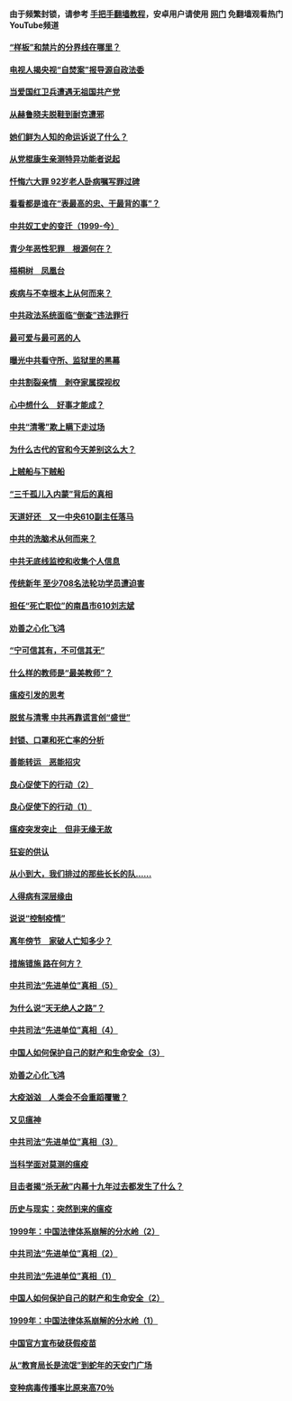 #### 由于频繁封锁，请参考 [手把手翻墙教程](https://github.com/gfw-breaker/guides/wiki/)，安卓用户请使用 [网门](https://github.com/gfw-breaker/nogfw/blob/master/dl.md?t=04060701) 免翻墙观看热门YouTube频道 

#### [“样板”和禁片的分界线在哪里？](../pages/19/422704.md?t=04060701) 

#### [电视人揭央视“自焚案”报导源自政法委](../pages/19/422770.md?t=04060701) 

#### [当爱国红卫兵遭遇无祖国共产党](../pages/19/422848.md?t=04060701) 

#### [从赫鲁晓夫脱鞋到耐克遭邪](../pages/19/422826.md?t=04060701) 

#### [她们鲜为人知的命运诉说了什么？](../pages/19/422754.md?t=04060701) 

#### [从党棍康生亲测特异功能者说起](../pages/19/422657.md?t=04060701) 

#### [忏悔六大罪 92岁老人卧病嘱写罪过碑](../pages/19/422750.md?t=04060701) 

#### [看看都是谁在“表最高的忠、干最背的事”？](../pages/19/422703.md?t=04060701) 

#### [中共奴工史的变迁（1999-今）](../pages/19/422656.md?t=04060701) 

#### [青少年恶性犯罪　根源何在？](../pages/19/422449.md?t=04060701) 

#### [梧桐树　凤凰台](../pages/19/422442.md?t=04060701) 

#### [疾病与不幸根本上从何而来？](../pages/19/422438.md?t=04060701) 

#### [中共政法系统面临“倒查”违法罪行](../pages/19/422497.md?t=04060701) 

#### [最可爱与最可恶的人](../pages/19/422448.md?t=04060701) 

#### [曝光中共看守所、监狱里的黑幕](../pages/19/422390.md?t=04060701) 

#### [中共割裂亲情　剥夺家属探视权](../pages/19/422364.md?t=04060701) 

#### [心中想什么　好事才能成？](../pages/19/422318.md?t=04060701) 

#### [中共“清零”欺上瞒下走过场](../pages/19/422306.md?t=04060701) 

#### [为什么古代的官和今天差别这么大？](../pages/19/422228.md?t=04060701) 

#### [上贼船与下贼船](../pages/19/422276.md?t=04060701) 

#### [“三千孤儿入内蒙”背后的真相](../pages/19/422229.md?t=04060701) 

#### [天道好还　又一中央610副主任落马](../pages/19/422155.md?t=04060701) 

#### [中共的洗脑术从何而来？](../pages/19/422154.md?t=04060701) 

#### [中共无底线监控和收集个人信息](../pages/19/422039.md?t=04060701) 

#### [传统新年 至少708名法轮功学员遭迫害](../pages/19/421946.md?t=04060701) 

#### [担任“死亡职位”的南昌市610刘志斌](../pages/19/421957.md?t=04060701) 

#### [劝善之心化飞鸿](../pages/19/421164.md?t=04060701) 

#### [“宁可信其有，不可信其无”](../pages/19/421691.md?t=04060701) 

#### [什么样的教师是“最美教师”？](../pages/19/421755.md?t=04060701) 

#### [瘟疫引发的思考](../pages/19/421594.md?t=04060701) 

#### [脱贫与清零 中共再靠谎言创“盛世”](../pages/19/421590.md?t=04060701) 

#### [封锁、口罩和死亡率的分析](../pages/19/421495.md?t=04060701) 

#### [善能转运　恶能招灾](../pages/19/421334.md?t=04060701) 

#### [良心促使下的行动（2）](../pages/19/421361.md?t=04060701) 

#### [良心促使下的行动（1）](../pages/19/421302.md?t=04060701) 

#### [瘟疫突发突止　但非无缘无故](../pages/19/421281.md?t=04060701) 

#### [狂妄的供认](../pages/19/421199.md?t=04060701) 

#### [从小到大，我们排过的那些长长的队……](../pages/19/421243.md?t=04060701) 

#### [人得病有深层缘由](../pages/19/420864.md?t=04060701) 

#### [说说“控制疫情”](../pages/19/420831.md?t=04060701) 

#### [离年傍节　家破人亡知多少？](../pages/19/420563.md?t=04060701) 

#### [措施错施  路在何方？](../pages/19/420076.md?t=04060701) 

#### [中共司法“先进单位”真相（5）](../pages/19/419453.md?t=04060701) 

#### [为什么说“天无绝人之路”？](../pages/19/419618.md?t=04060701) 

#### [中共司法“先进单位”真相（4）](../pages/19/419452.md?t=04060701) 

#### [中国人如何保护自己的财产和生命安全（3）](../pages/19/419405.md?t=04060701) 

#### [劝善之心化飞鸿](../pages/19/418758.md?t=04060701) 

#### [大疫汹汹　人类会不会重蹈覆辙？](../pages/19/419691.md?t=04060701) 

#### [又见瘟神](../pages/19/419225.md?t=04060701) 

#### [中共司法“先进单位”真相（3）](../pages/19/419451.md?t=04060701) 

#### [当科学面对莫测的瘟疫](../pages/19/419625.md?t=04060701) 

#### [目击者揭“杀无赦”内幕十九年过去都发生了什么？](../pages/19/419617.md?t=04060701) 

#### [历史与现实：突然到来的瘟疫](../pages/19/419619.md?t=04060701) 

#### [1999年：中国法律体系崩解的分水岭（2）](../pages/19/419455.md?t=04060701) 

#### [中共司法“先进单位”真相（2）](../pages/19/419450.md?t=04060701) 

#### [中共司法“先进单位”真相（1）](../pages/19/419449.md?t=04060701) 

#### [中国人如何保护自己的财产和生命安全（2）](../pages/19/419404.md?t=04060701) 

#### [1999年：中国法律体系崩解的分水岭（1）](../pages/19/419454.md?t=04060701) 

#### [中国官方宣布破获假疫苗](../pages/19/419504.md?t=04060701) 

#### [从“教育局长是流氓”到蛇年的天安门广场](../pages/19/419470.md?t=04060701) 

#### [变种病毒传播率比原来高70％](../pages/19/419456.md?t=04060701) 

